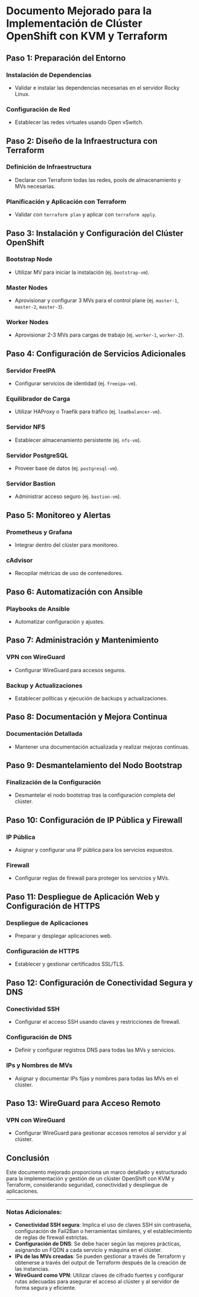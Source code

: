 # Documento Mejorado para la Implementación de Clúster OpenShift con KVM y Terraform

## Paso 1: Preparación del Entorno
### Instalación de Dependencias
- Validar e instalar las dependencias necesarias en el servidor Rocky Linux.

### Configuración de Red
- Establecer las redes virtuales usando Open vSwitch.

## Paso 2: Diseño de la Infraestructura con Terraform
### Definición de Infraestructura
- Declarar con Terraform todas las redes, pools de almacenamiento y MVs necesarias.

### Planificación y Aplicación con Terraform
- Validar con `terraform plan` y aplicar con `terraform apply`.

## Paso 3: Instalación y Configuración del Clúster OpenShift
### Bootstrap Node
- Utilizar MV para iniciar la instalación (ej. `bootstrap-vm`).

### Master Nodes
- Aprovisionar y configurar 3 MVs para el control plane (ej. `master-1`, `master-2`, `master-3`).

### Worker Nodes
- Aprovisionar 2-3 MVs para cargas de trabajo (ej. `worker-1`, `worker-2`).

## Paso 4: Configuración de Servicios Adicionales
### Servidor FreeIPA
- Configurar servicios de identidad (ej. `freeipa-vm`).

### Equilibrador de Carga
- Utilizar HAProxy o Traefik para tráfico (ej. `loadbalancer-vm`).

### Servidor NFS
- Establecer almacenamiento persistente (ej. `nfs-vm`).

### Servidor PostgreSQL
- Proveer base de datos (ej. `postgresql-vm`).

### Servidor Bastion
- Administrar acceso seguro (ej. `bastion-vm`).

## Paso 5: Monitoreo y Alertas
### Prometheus y Grafana
- Integrar dentro del clúster para monitoreo.

### cAdvisor
- Recopilar métricas de uso de contenedores.

## Paso 6: Automatización con Ansible
### Playbooks de Ansible
- Automatizar configuración y ajustes.

## Paso 7: Administración y Mantenimiento
### VPN con WireGuard
- Configurar WireGuard para accesos seguros.

### Backup y Actualizaciones
- Establecer políticas y ejecución de backups y actualizaciones.

## Paso 8: Documentación y Mejora Continua
### Documentación Detallada
- Mantener una documentación actualizada y realizar mejoras continuas.

## Paso 9: Desmantelamiento del Nodo Bootstrap
### Finalización de la Configuración
- Desmantelar el nodo bootstrap tras la configuración completa del clúster.

## Paso 10: Configuración de IP Pública y Firewall
### IP Pública
- Asignar y configurar una IP pública para los servicios expuestos.

### Firewall
- Configurar reglas de firewall para proteger los servicios y MVs.

## Paso 11: Despliegue de Aplicación Web y Configuración de HTTPS
### Despliegue de Aplicaciones
- Preparar y desplegar aplicaciones web.

### Configuración de HTTPS
- Establecer y gestionar certificados SSL/TLS.

## Paso 12: Configuración de Conectividad Segura y DNS
### Conectividad SSH
- Configurar el acceso SSH usando claves y restricciones de firewall.

### Configuración de DNS
- Definir y configurar registros DNS para todas las MVs y servicios.

### IPs y Nombres de MVs
- Asignar y documentar IPs fijas y nombres para todas las MVs en el clúster.

## Paso 13: WireGuard para Acceso Remoto
### VPN con WireGuard
- Configurar WireGuard para gestionar accesos remotos al servidor y al clúster.

## Conclusión
Este documento mejorado proporciona un marco detallado y estructurado para la implementación y gestión de un clúster OpenShift con KVM y Terraform, considerando seguridad, conectividad y despliegue de aplicaciones.

---

### Notas Adicionales:

- **Conectividad SSH segura**: Implica el uso de claves SSH sin contraseña, configuración de Fail2Ban o herramientas similares, y el establecimiento de reglas de firewall estrictas.
- **Configuración de DNS**: Se debe hacer según las mejores prácticas, asignando un FQDN a cada servicio y máquina en el clúster.
- **IPs de las MVs creadas**: Se pueden gestionar a través de Terraform y obtenerse a través del output de Terraform después de la creación de las instancias.
- **WireGuard como VPN**: Utilizar claves de cifrado fuertes y configurar rutas adecuadas para asegurar el acceso al clúster y al servidor de forma segura y eficiente.
